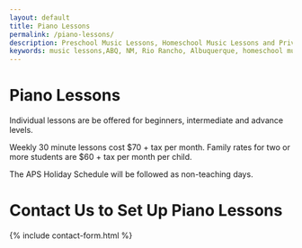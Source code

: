 ```yaml
---
layout: default
title: Piano Lessons
permalink: /piano-lessons/
description: Preschool Music Lessons, Homeschool Music Lessons and Private Music Lessons in Rio Rancho and Albuquerque area, NM.
keywords: music lessons,ABQ, NM, Rio Rancho, Albuquerque, homeschool music lessons, preschool music lessons, private music lessons
---
```

# Piano Lessons
Individual lessons are be offered for beginners, intermediate and advance levels.

Weekly 30 minute lessons cost $70 + tax per month. Family rates for two or more students are $60 + tax per month per child.

The APS Holiday Schedule will be followed as non-teaching days.

# Contact Us to Set Up Piano Lessons
{% include contact-form.html %}
